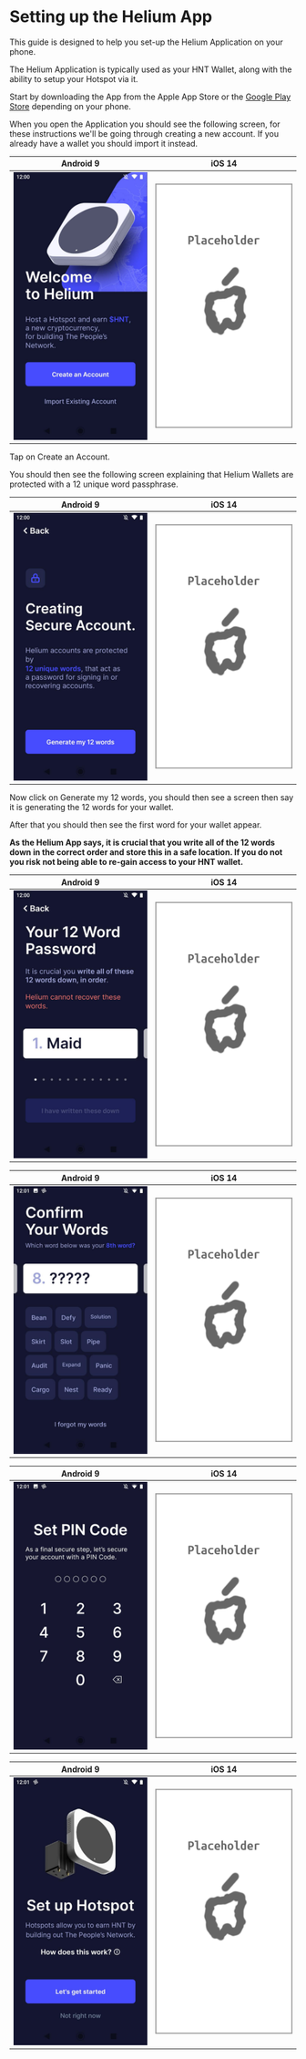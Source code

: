 # Setting up the Helium App

This guide is designed to help you set-up the Helium Application on your phone.

The Helium Application is typically used as your HNT Wallet, along with the ability to setup your Hotspot via it.

Start by downloading the App from the Apple App Store or the [Google Play Store](https://play.google.com/store/apps/details?id=com.helium.wallet) depending on your phone.

When you open the Application you should see the following screen, for these instructions we'll be going through creating a new account. If you already have a wallet you should import it instead.

| Android 9 | iOS 14 |
| --- | ---  |
| ![Play Store](../media/screenshots/android/ha-setup-1.jpg  ':size=350') | ![Apple Store](../media/screenshots/ios/ph.png  ':size=350') |

Tap on Create an Account.

You should then see the following screen explaining that Helium Wallets are protected with a 12 unique word passphrase.

| Android 9 | iOS 14 |
| --- | ---  |
| ![Play Store](../media/screenshots/android/ha-setup-2.jpg  ':size=350') | ![Apple Store](../media/screenshots/ios/ph.png  ':size=350') |

Now click on Generate my 12 words, you should then see a screen then say it is generating the 12 words for your wallet.

After that you should then see the first word for your wallet appear.

**As the Helium App says, it is crucial that you write all of the 12 words down in the correct order and store this in a safe location. If you do not you risk not being able to re-gain access to your HNT wallet.**

| Android 9 | iOS 14 |
| --- | ---  |
| ![Play Store](../media/screenshots/android/ha-setup-4.jpg  ':size=350') | ![Apple Store](../media/screenshots/ios/ph.png  ':size=350') |

| Android 9 | iOS 14 |
| --- | ---  |
| ![Play Store](../media/screenshots/android/ha-setup-5.jpg  ':size=350') | ![Apple Store](../media/screenshots/ios/ph.png  ':size=350') |

| Android 9 | iOS 14 |
| --- | ---  |
| ![Play Store](../media/screenshots/android/ha-setup-6.jpg  ':size=350') | ![Apple Store](../media/screenshots/ios/ph.png  ':size=350') |

| Android 9 | iOS 14 |
| --- | ---  |
| ![Play Store](../media/screenshots/android/ha-setup-7.jpg  ':size=350') | ![Apple Store](../media/screenshots/ios/ph.png  ':size=350') |
